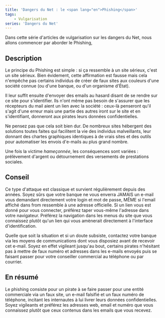```yaml
---
title: 'Dangers du Net : le <span lang="en">Phishing</span>'
tags:
    - Vulgarisation
series: 'Dangers du Net'
---
```


Dans cette série d'articles de vulgarisation sur les dangers du Net, nous allons
commencer par aborder le <span lang="en">Phishing</span>,

<!-- more -->

## Description

Le principe du <span lang="en">Phishing</span> est simple : si ça ressemble à un
site sérieux, c'est un site sérieux. Bien évidement, cette affirmation est
fausse mais cela n'empêche pas certains individus de créer de faux sites aux
couleurs d'une société connue (ou d'une banque, ou d'un organisme d'État).

Il leur suffit ensuite d'envoyer des emails au hasard disant de se rendre sur ce
site pour s'identifier. Ils n'ont même pas besoin de s'assurer que les
récepteurs du mail aient un lien avec la société : ceux-là penseront qu'il
s'agit d'une erreur mais une partie des autres iront sur le site et en
s'identifiant, donneront aux pirates leurs données confidentielles.

Ne pensez pas que cela soit bien dur. De nombreux sites hébergent des solutions
toutes faites qui facilitent la vie des individus malveillants, leur donnant des
chartes graphiques identiques à de vrais sites et des outils pour automatiser
les envois d'e-mails au plus grand nombre.

Une fois la victime _hameçonnée_, les conséquences sont variées : prélèvement
d'argent ou détournement des versements de prestations sociales.

## Conseil

Ce type d'attaque est classique et survient régulièrement depuis des années.
Soyez sûrs que votre banque ne vous enverra JAMAIS un e-mail vous demandant
directement votre login et mot de passe, MÊME si l'email affiché dans
<span lang="en">from</span> ressemble à une adresse officielle. Si un lien vous
est donné pour vous connecter, préférez taper vous-même l'adresse dans votre
navigateur. Préférez la navigation dans les menus du site que vous connaissez
plutôt qu'un lien qui vous amènerait directement à l'interface d'identification.

Quelle que soit la situation et si un doute subsiste, contactez votre banque via
les moyens de communications dont vous disposiez avant de recevoir cet e-mail.
Soyez en effet vigileant jusqu'au bout, certains pirates n'hésitant pas à mettre
de faux numéro et adresses dans les e-mails envoyés puis se faisant passer pour
votre conseiller commercial au téléphone ou par courrier.

## En résumé

Le <span lang="en">phishing</span> consiste pour un pirate à se faire passer
pour une entité commerciale via un faux site, un e-mail falsifié et un faux
numéro de téléphone, incitant les internautes à lui livrer leurs données
confidentielles. Soyez vigileants et préférez les adresses web, email et numéro
que vous connaissez plutôt que ceux contenus dans les emails que vous recevez.
